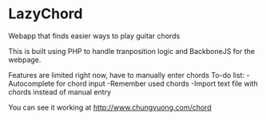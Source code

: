 LazyChord
=========

Webapp that finds easier ways to play guitar chords

This is built using PHP to handle tranposition logic and BackboneJS for the webpage.  

Features are limited right now, have to manually enter chords
To-do list:
-Autocomplete for chord input
-Remember used chords
-Import text file with chords instead of manual entry


You can see it working at http://www.chungvuong.com/chord
